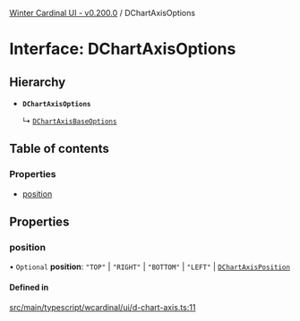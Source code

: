 [Winter Cardinal UI - v0.200.0](../index.md) / DChartAxisOptions

# Interface: DChartAxisOptions

## Hierarchy

- **`DChartAxisOptions`**

  ↳ [`DChartAxisBaseOptions`](DChartAxisBaseOptions.md)

## Table of contents

### Properties

- [position](DChartAxisOptions.md#position)

## Properties

### position

• `Optional` **position**: ``"TOP"`` \| ``"RIGHT"`` \| ``"BOTTOM"`` \| ``"LEFT"`` \| [`DChartAxisPosition`](../index.md#dchartaxisposition)

#### Defined in

[src/main/typescript/wcardinal/ui/d-chart-axis.ts:11](https://github.com/winter-cardinal/winter-cardinal-ui/blob/v0.200.0/src/main/typescript/wcardinal/ui/d-chart-axis.ts#L11)

